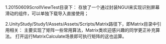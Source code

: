 1.20150609ScrollViewTest目录下：
存放了一个通过封装NGUI来实现识别屏幕滑动的组件，可以单独下载导入直接使用；

2.UnityStudy/Study1/Assets/Assets/Scripts/Matrix路径下，即Matrix目录中引用相关：
主要实现了矩阵一些常用算法，Matrix类欢迎感兴趣的同学更正补充算法。
打开运行MatrixCalculate场景即可执行矩阵的这也运算。
